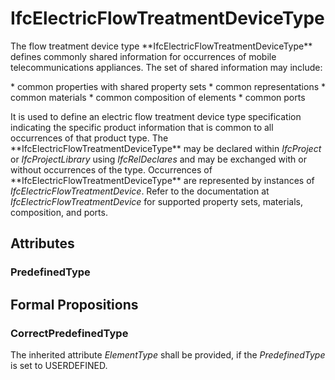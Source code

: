 # IfcElectricFlowTreatmentDeviceType

The flow treatment device type \*\*IfcElectricFlowTreatmentDeviceType\*\* defines commonly shared information for occurrences of mobile telecommunications appliances. The set of shared information may include:

\* common properties with shared property sets
\* common representations
\* common materials
\* common composition of elements
\* common ports

It is used to define an electric flow treatment device type specification indicating the specific product information that is common to all occurrences of that product type. The \*\*IfcElectricFlowTreatmentDeviceType\*\* may be declared within _IfcProject_ or _IfcProjectLibrary_ using _IfcRelDeclares_ and may be exchanged with or without occurrences of the type. Occurrences of \*\*IfcElectricFlowTreatmentDeviceType\*\* are represented by instances of _IfcElectricFlowTreatmentDevice_. Refer to the documentation at _IfcElectricFlowTreatmentDevice_ for supported property sets, materials, composition, and ports.

## Attributes

### PredefinedType


## Formal Propositions

### CorrectPredefinedType
The inherited attribute _ElementType_ shall be provided, if the _PredefinedType_ is set to USERDEFINED.
